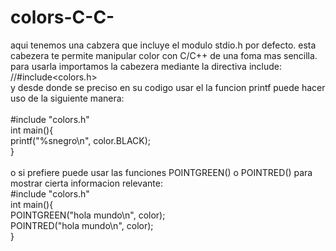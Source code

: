 # colors-C-C-
aqui tenemos una cabzera que incluye el modulo stdio.h por defecto. esta cabezera te permite manipular color con C/C++ de una foma mas sencilla. para usarla importamos la cabezera mediante la directiva include:
<br>
//#include<colors.h>
<br>
y desde donde se preciso en su codigo usar el la funcion printf puede hacer uso de la siguiente manera:<br>
<br>
#include "colors.h"<br>
int main(){<br>
    printf("%snegro\n", color.BLACK);<br>
}<br>
<br>
o si prefiere puede usar las funciones POINTGREEN() o POINTRED() para mostrar cierta informacion relevante:
<br>
#include "colors.h"<br>
int main(){<br>
    POINTGREEN("hola mundo\n", color);<br>
    POINTRED("hola mundo\n", color);<br>
}<br>
